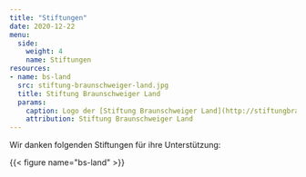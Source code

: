 ```yaml
---
title: "Stiftungen"
date: 2020-12-22
menu:
  side:
    weight: 4
    name: Stiftungen
resources:
- name: bs-land
  src: stiftung-braunschweiger-land.jpg
  title: Stiftung Braunschweiger Land
  params:
    caption: Logo der [Stiftung Braunschweiger Land](http://stiftungbraunschweigerland.de/)
    attribution: Stiftung Braunschweiger Land
---
```


Wir danken folgenden Stiftungen für ihre Unterstützung:

{{< figure name="bs-land" >}}